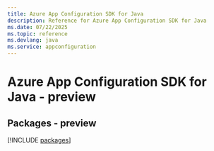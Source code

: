 ```yaml
---
title: Azure App Configuration SDK for Java
description: Reference for Azure App Configuration SDK for Java
ms.date: 07/22/2025
ms.topic: reference
ms.devlang: java
ms.service: appconfiguration
---
```

# Azure App Configuration SDK for Java - preview
## Packages - preview
[!INCLUDE [packages](app-configuration-index.md)]